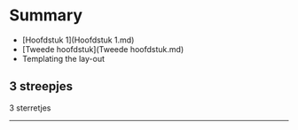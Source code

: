# Summary

* [Hoofdstuk 1](Hoofdstuk 1.md)
* [Tweede hoofdstuk](Tweede hoofdstuk.md)
* Templating the lay-out

3 streepjes
---

3 sterretjes
***



